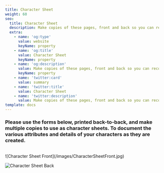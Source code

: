 ```yaml
---
title: Character Sheet
weight: 60
seo:
  title: Character Sheet
  description: Make copies of these pages, front and back so you can record the details of your Character as you create it. 
  extra:
    - name: 'og:type'
      value: website
      keyName: property
    - name: 'og:title'
      value: Character Sheet
      keyName: property
    - name: 'og:description'
      value: Make copies of these pages, front and back so you can record the details of your Character as you create it. 
      keyName: property
    - name: 'twitter:card'
      value: summary
    - name: 'twitter:title'
      value: Character Sheet
    - name: 'twitter:description'
      value: Make copies of these pages, front and back so you can record the details of your Character as you create it. 
template: docs
---
```


### Please use the forms below, printed back-to-back, and make multiple copies to use as character sheets. To document the various attributes and details of your characters as they are created.
<br> 
![Character Sheet Front](/images/CharacterSheetFront.jpg)

![Character Sheet Back](/images/CharacterSheetBack.jpg)
